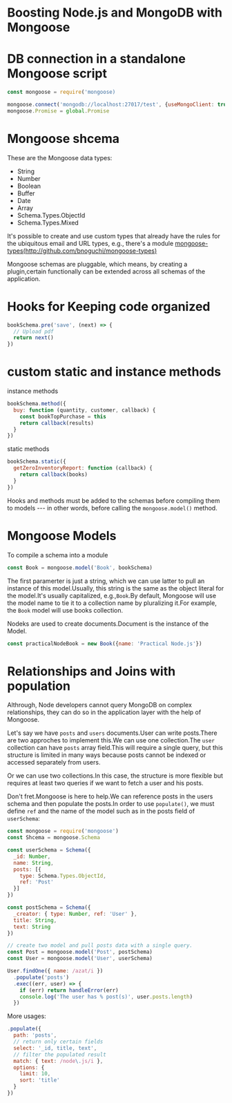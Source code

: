 # Boosting Node.js and MongoDB with Mongoose

# DB connection in a standalone Mongoose script

~~~js
const mongoose = require('mongoose)

mongoose.connect('mongodb://localhost:27017/test', {useMongoClient: true})
mongoose.Promise = global.Promise
~~~

# Mongoose shcema

These are the Mongoose data types:

* String
* Number
* Boolean
* Buffer
* Date
* Array
* Schema.Types.ObjectId
* Schema.Types.Mixed

It's possible to create and use custom types that already have the rules for the ubiquitous email and URL types, e.g., there's a module [mongoose-types(http://github.com/bnoguchi/mongoose-types)](http://github.com/bnoguchi/mongoose-types)

Mongoose schemas are pluggable, which means, by creating a plugin,certain functionally can be extended across all schemas of the application.

# Hooks for Keeping code organized

```js
bookSchema.pre('save', (next) => {
  // Upload pdf
  return next()
})
```

# custom static and instance methods

instance methods
```js
bookSchema.method({
  buy: function (quantity, customer, callback) {
    const bookTopPurchase = this
    return callback(results)
  }
})
```
static methods
```js
bookSchema.static({
  getZeroInventoryReport: function (callback) {
    return callback(books)
  }
})
```

Hooks and methods must be added to the schemas before compiling them to models --- in other words, before calling the `mongoose.model()` method.

# Mongoose Models

To compile a schema into a module

~~~js
const Book = mongoose.model('Book', bookSchema)
~~~

The first paramerter is just a string, which we can use latter to pull an instance of this model.Usually, this string is the same as the object literal for the model.It's usually capitalized, e.g.,`Book`.By default, Mongoose will use the model name to tie it to a collection name by pluralizing it.For example, the `Book` model will use books collection.

Nodeks are used to create documents.Document is the instance of the Model.

```js
const practicalNodeBook = new Book({name: 'Practical Node.js'})
```

# Relationships and Joins with population

Althrough, Node developers cannot query MongoDB on complex relationships, they can do so in the application layer with the help of Mongoose.

Let's say we have `posts` and `users` documents.User can write posts.There are two approches to implement this.We can use one collection.The `user` collection can have `posts` array field.This will require a single query, but this structure is limited in many ways because posts cannot be indexed or accessed separately from users.

Or we can use two collections.In this case, the structure is more flexible but requires at least two queries if we want to fetch a user and  his posts.

Don't fret.Mongoose is here to help.We can reference posts in the users schema and then populate the posts.In order to use `populate()`, we must define `ref` and the name of the model such as in the posts field of `userSchema`:
```js
const mongoose = require('mongoose')
const Shcema = mongoose.Schema

const userSchema = Schema({
  _id: Number,
  name: String,
  posts: [{
    type: Schema.Types.ObjectId,
    ref: 'Post'
  }]
})

const postSchema = Schema({
  _creator: { type: Number, ref: 'User' },
  title: String,
  text: String
})

// create two model and pull posts data with a single query.
const Post = mongoose.model('Post', postSchema)
const User = mongoose.model('User', userSchema)

User.findOne({ name: /azat/i })
  .populate('posts')
  .exec((err, user) => {
    if (err) return handleError(err)
    console.log('The user has % post(s)', user.posts.length)
  })
```
More usages:
```js
.populate({
  path: 'posts',
  // return only certain fields
  select: '_id, title, text',
  // filter the populated result
  match: { text: /node\.js/i },
  options: {
    limit: 10,
    sort: 'title'
  }
})
```

